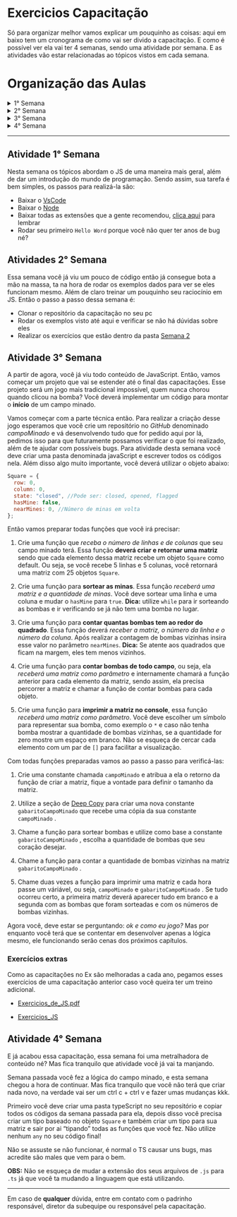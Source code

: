 <!-- markdownlint-disable -->

# Exercicios Capacitação

Só para organizar melhor vamos explicar um pouquinho as coisas: aqui em baixo tem um cronograma de como vai ser divido a capacitação. E como é possível ver ela vai ter 4 semanas, sendo uma atividade por semana. E as atividades vão estar relacionadas ao tópicos vistos em cada semana.

# Organização das Aulas

<details>
    <summary> 1° Semana </summary>
    
>1\. Extensões para VsCode
>
> 2\. Overview Java Script
>
> 3\. Primeiro Hello World
>
> 4\. Lógica de Programação em JS: **(Opcional)**
>
> > 4.1. Princípios de programação <br>
> >
> > > 4.1.1. O que é um algoritmo<br>
> > > 4.1.2. Visão geral de todas estruturas<br>
> > > 4.1.3. O que é um bloco de código<br>
> > > 4.1.4. Comentário de um código<br>

</details>

<details>
    <summary>2° Semana</summary>
  
> 4.2. Variáveis (let,var e const)
>
> 4.3. Tipos de dados primitivos (string,
> boolean, number)
>
> 4.4. Estrutura de dados (array e objetos)
>
> 4.5. Operadores
>
> > 4.5.1. Atribuição<br>
> > 4.5.2. Destructing<br>
> > 4.5.3. Aritméticos<br>
> > 4.5.4. Relacionais<br>
> > 4.5.5. Lógicos<br>
> > 4.5.6. Unário e Ternário
>
> 4.6. Estruturas de controle
>
> > 4.6.1. if <br>
> > 4.6.2. if else <br>
> > 4.6.3. switch <br>
> > 4.6.4. while <br>
> > 4.6.5. do while <br>
> > 4.6.6. for <br>
> > 4.6.7. for in

</details>

<details>
    <summary>3° Semana</summary>

> 4.7. Clonando Objetos, Shallow Copy x Deep Copy
>
> > 4.7.1. Shallow Copy<br>
> > 4.7.2. Deep Copy
>
> 4.8. Funções
>
> > 4.8.1. Função arrow  
> > 4.8.2. Funções do array
> >
> > > 4.8.2.1. Foreach  
> > > 4.8.2.2. Map  
> > > 4.8.2.3. Filter  
> > > 4.8.2.4. Reduce
>
> 4.9. Promises, Async e Await

</details>

<details>
    <summary>4° Semana</summary>
  
>  5.Type Script
>> 5.1. Tipos de dados básio
>>> 5.1.1. Number <br>
>>> 5.1.2. String <br>
>>> 5.1.3. Array <br>
>>> 5.1.4. Tuple <br>
>>> 5.1.5. Enum <br>
>>> 5.1.6. Boolean <br>
>>> 5.1.7. Null e Undefined <br>
>>> 5.1.8. Any <br>
>>> 5.1.9. Void <br>
>>> 5.1.10. Object <br>
>>
> > 5.2. Inferência de Tipos <br>
> > 5.3. Union Types <br>
> > 5.4. Funções em TypeScript
> > > 5.4.1. Declaração de Funções <br>
> > > 5.4.2. Parâmetros e Tipos <br>
> > > 5.4.3. Valor de Retorno
>>
> > 5.5. Interfaces
> > > 5.5.1. Criando e usando interfaces <br>
> > > 5.5.2. Extensão de tipos com interfaces
> >
> > 5.6. Type Aliases
> > > 5.6.1. Criando e usando type aliases <br>
> > > 5.6.2. Extensão de tipos com type aliases
> >
> > 5.7. Genéricos
> > > 5.7.1. Introdução aos genéricos <br>
> > > 5.7.2. Usando genéricos em funções e classes
>>
> > 5.8. Tratamento de erros
> > > 5.8.1. Lidando com exceções em TypeScript <br>
> > > 5.8.2. Tipos de Erro

</details>

<hr>

## Atividade 1° Semana

Nesta semana os tópicos abordam o JS de uma maneira mais geral, além de dar um introdução do mundo de programação. Sendo assim, sua tarefa é bem simples, os passos para realizá-la são:

- Baixar o [VsCode](https://code.visualstudio.com/)
- Baixar o [Node](https://nodejs.org/en)
- Baixar todas as extensões que a gente recomendou, [clica aqui](https://github.com/Ex-Machina-Unifei-Oficial/capacitacao-javascript?tab=readme-ov-file#1-extens%C3%B5es-para-vscode) para lembrar
- Rodar seu primeiro `Hello Word` porque você não quer ter anos de bug né?

## Atividades 2° Semana

Essa semana você já viu um pouco de código então já consegue bota a mão na massa, ta na hora de rodar os exemplos dados para ver se eles funcionam mesmo. Além de claro treinar um pouquinho seu raciocínio em JS. Então o passo a passo dessa semana é:

- Clonar o repositório da capacitação no seu pc
- Rodar os exemplos visto até aqui e verificar se não há dúvidas sobre eles
- Realizar os exercícios que estão dentro da pasta [Semana 2](/Exercicios/Semana2/)

## Atividade 3° Semana

A partir de agora, você já viu todo conteúdo de JavaScript. Então, vamos começar um projeto que vai se estender até o final das capacitações. Esse projeto será um jogo mais tradicional impossível, quem nunca chorou quando clicou na bomba? Você deverá implementar um código para montar o **início** de um campo minado.

Vamos começar com a parte técnica então. Para realizar a criação desse jogo esperamos que você crie um repositório no _GitHub_ denominado _campoMinado_ e vá desenvolvendo tudo que for pedido aqui por lá, pedimos isso para que futuramente possamos verificar o que foi realizado, além de te ajudar com possíveis bugs. Para atividade desta semana você deve criar uma pasta denominada javaScript e escrever todos os códigos nela. Além disso algo muito importante, você deverá utilizar o objeto abaixo:

```jsx
Square = {
  row: 0,
  column: 0,
  state: "closed", //Pode ser: closed, opened, flagged
  hasMine: false,
  nearMines: 0, //Número de minas em volta
};
```

Então vamos preparar todas funções que você irá precisar:

1. Crie uma função que _receba o número de linhas e de colunas_ que seu campo minado terá. Essa função **deverá criar e retornar uma matriz** sendo que cada elemento dessa matriz recebe um objeto `Square` como default. Ou seja, se você recebe 5 linhas e 5 colunas, você retornará uma matriz com 25 objetos `Square`.

2. Crie uma função para **sortear as minas**. Essa função _receberá uma matriz e a quantidade de minas_. Você deve sortear uma linha e uma coluna e mudar o `hasMine` para `true`. **Dica:** utilize `while` para ir sorteando as bombas e ir verificando se já não tem uma bomba no lugar.

3. Crie uma função para **contar quantas bombas tem ao redor do quadrado**. Essa função deverá _receber a matriz, o número da linha e o número da coluna_. Após realizar a contagem de bombas vizinhas insira esse valor no parâmetro `nearMines`. **Dica:** Se atente aos quadrados que ficam na margem, eles tem menos vizinhos.

4. Crie uma função para **contar bombas de todo campo**, ou seja, ela _receberá uma matriz_ _como parâmetro_ e internamente chamará a função anterior para cada elemento da matriz, sendo assim, ela precisa percorrer a matriz e chamar a função de contar bombas para cada objeto.

5. Crie uma função para **imprimir a matriz no console**, essa função _receberá uma matriz como parâmetro_. Você deve escolher um símbolo para representar sua bomba, como exemplo o `*` e caso não tenha bomba mostrar a quantidade de bombas vizinhas, se a quantidade for zero mostre um espaço em branco. Não se esqueça de cercar cada elemento com um par de `[]` para facilitar a visualização.

Com todas funções preparadas vamos ao passo a passo para verificá-las:

1. Crie uma constante chamada `campoMinado` e atribua a ela o retorno da função de criar a matriz, fique a vontade para definir o tamanho da matriz.

2. Utilize a seção de [Deep Copy](https://github.com/Ex-Machina-Unifei-Oficial/capacitacao-javascript?tab=readme-ov-file#472-deep-copy) para criar uma nova constante `gabaritoCampoMinado` que recebe uma cópia da sua constante `campoMinado` .

3. Chame a função para sortear bombas e utilize como base a constante `gabaritoCampoMinado` , escolha a quantidade de bombas que seu coração desejar.

4. Chame a função para contar a quantidade de bombas vizinhas na matriz `gabaritoCampoMinado` .

5. Chame duas vezes a função para imprimir uma matriz e cada hora passe um váriável, ou seja, `campoMinado` e `gabaritoCampoMinado` . Se tudo ocorreu certo, a primeira matriz deverá aparecer tudo em branco e a segunda com as bombas que foram sorteadas e com os números de bombas vizinhas.

Agora você, deve estar se perguntando: _ok e como eu jogo?_ Mas por enquanto você terá que se contentar em desenvolver apenas a lógica mesmo, ele funcionando serão cenas dos próximos capítulos.

### Exercícios extras

Como as capacitações no Ex são melhoradas a cada ano, pegamos esses exercícios de uma capacitação anterior caso você queira ter um treino adicional.

- [Exercicios_de_JS.pdf](Atividades%206f4816afeb39470faa3592be2f6b8e5a/Exercicios_de_JS.pdf)

- [Exercicios_JS](Atividades%206f4816afeb39470faa3592be2f6b8e5a/Capacitacao_JS_-_Semana_2.pdf)

## Atividade 4° Semana

E já acabou essa capacitação, essa semana foi uma metralhadora de conteúdo né? Mas fica tranquilo que atividade você já vai ta manjando.

Semana passada você fez a lógica do campo minado, e esta semana chegou a hora de continuar. Mas fica tranquilo que você não terá que criar nada novo, na verdade vai ser um ctrl c + ctrl v e fazer umas mudanças kkk.

Primeiro você deve criar uma pasta typeScript no seu repositório e copiar todos os códigos da semana passada para ela, depois disso você precisa criar um tipo baseado no objeto `Square` e também criar um tipo para sua matriz e sair por ai “tipando” todas as funções que você fez. Não utilize nenhum `any` no seu código final!

Não se assuste se não funcionar, é normal o TS causar uns bugs, mas acredite são males que vem para o bem.

**OBS:** Não se esqueça de mudar a extensão dos seus arquivos de `.js` para `.ts` já que você ta mudando a linguagem que está utilizando.

<hr>

Em caso de **qualquer** dúvida, entre em contato com o padrinho responsável, diretor da subequipe ou responsável pela capacitação.
